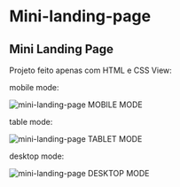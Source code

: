 # Mini-landing-page
## Mini Landing Page

Projeto feito apenas com HTML e CSS
View:

mobile mode:

![mini-landing-page MOBILE MODE](https://github.com/diegolazarocs/mini-landing-page/assets/111025421/903feda9-34d9-45e2-8e3d-f948b79073e8)


table mode:

![mini-landing-page TABLET MODE](https://github.com/diegolazarocs/mini-landing-page/assets/111025421/f2a61be2-1291-403f-9324-0adf274ad711)

desktop mode:

![mini-landing-page DESKTOP MODE](https://github.com/diegolazarocs/mini-landing-page/assets/111025421/395f61db-a809-4c54-ac0c-ed272bde656e)


